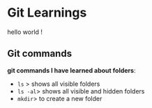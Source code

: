 # Git Learnings

hello world !

## Git commands

**git commands I have learned about folders**:

- `ls` > shows all visible folders
- `ls -al`> shows all visible and hidden folders
- `mkdir`> to create a new folder 

